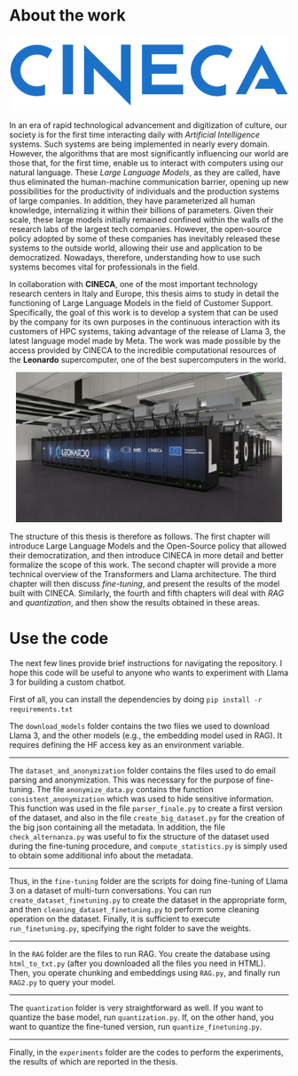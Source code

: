 # About the work

<div align="center">
  <img src="cineca_logo.png" alt="Cineca Logo" width="500"/>
</div>  

In an era of rapid technological advancement and digitization of culture, our society is for the first time interacting daily with *Artificial Intelligence* systems. Such systems are being implemented in nearly every domain. However, the algorithms that are most significantly influencing our world are those that, for the first time, enable us to interact with computers using our natural language. These *Large Language Models*, as they are called, have thus eliminated the human-machine communication barrier, opening up new possibilities for the productivity of individuals and the production systems of large companies. In addition, they have parameterized all human knowledge, internalizing it within their billions of parameters.
Given their scale, these large models initially remained confined within the walls of the research labs of the largest tech companies. However, the open-source policy adopted by some of these companies has inevitably released these systems to the outside world, allowing their use and application to be democratized. Nowadays, therefore, understanding how to use such systems becomes vital for professionals in the field. 

In collaboration with **CINECA**, one of the most important technology research centers in Italy and Europe, this thesis aims to study in detail the functioning of Large Language Models in the field of Customer Support. Specifically, the goal of this work is to develop a system that can be used by the company for its own purposes in the continuous interaction with its customers of HPC systems, taking advantage of the release of Llama 3, the latest language model made by Meta. The work was made possible by the access provided by CINECA to the incredible computational resources of the **Leonardo** supercomputer, one of the best supercomputers in the world.

<div align="center">
  <img src="leonardo.jpg" alt="Leonardo Supercomputer" width="480"/>
</div>  


The structure of this thesis is therefore as follows. The first chapter will introduce Large Language Models and the Open-Source policy that allowed their democratization, and then introduce CINECA in more detail and better formalize the scope of this work. The second chapter will provide a more technical overview of the Transformers and Llama architecture. The third chapter will then discuss *fine-tuning*, and present the results of the model built with CINECA. Similarly, the fourth and fifth chapters will deal with *RAG* and *quantization*, and then show the results obtained in these areas.

# Use the code

The next few lines provide brief instructions for navigating the repository. I hope this code will be useful to anyone who wants to experiment with Llama 3 for building a custom chatbot.

First of all, you can install the dependencies by doing `pip install -r requirements.txt`

The `download_models` folder contains the two files we used to download Llama 3, and the other models (e.g., the embedding model used in RAG). It requires defining the HF access key as an environment variable.
_______

The `dataset_and_anonymization` folder contains the files used to do email parsing and anonymization. This was necessary for the purpose of fine-tuning. The file `anonymize_data.py` contains the function `consistent_anonymization` which was used to hide sensitive information. This function was used in the file `parser_finale.py` to create a first version of the dataset, and also in the file `create_big_dataset.py` for the creation of the big json containing all the metadata. In addition, the file `check_alternanza.py` was useful to fix the structure of the dataset used during the fine-tuning procedure, and `compute_statistics.py` is simply used to obtain some additional info about the metadata.
_______

Thus, in the `fine-tuning` folder are the scripts for doing fine-tuning of Llama 3 on a dataset of multi-turn conversations. You can run `create_dataset_finetuning.py` to create the dataset in the appropriate form, and then `cleaning_dataset_finetuning.py` to perform some cleaning operation on the dataset. Finally, it is sufficient to execute `run_finetuning.py`, specifying the right folder to save the weights.
_______


In the `RAG` folder are the files to run RAG. You create the database using `html_to_txt.py` (after you downloaded all the files you need in HTML). Then, you operate chunking and embeddings using `RAG.py`, and finally run `RAG2.py` to query your model.
_______

The `quantization` folder is very straightforward as well. If you want to quantize the base model, run `quantization.py`. If, on the other hand, you want to quantize the fine-tuned version, run `quantize_finetuning.py`.
_______

Finally, in the `experiments` folder are the codes to perform the experiments, the results of which are reported in the thesis.